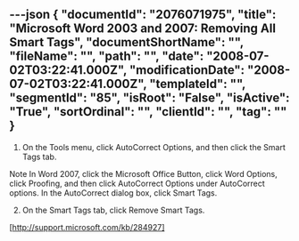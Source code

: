 ---json
{
  "documentId": "2076071975",
  "title": "Microsoft Word 2003 and 2007: Removing All Smart Tags",
  "documentShortName": "",
  "fileName": "",
  "path": "",
  "date": "2008-07-02T03:22:41.000Z",
  "modificationDate": "2008-07-02T03:22:41.000Z",
  "templateId": "",
  "segmentId": "85",
  "isRoot": "False",
  "isActive": "True",
  "sortOrdinal": "",
  "clientId": "",
  "tag": ""
}
---

1. On the Tools menu, click AutoCorrect Options, and then click the Smart Tags tab.

Note In Word 2007, click the Microsoft Office Button, click Word Options, click Proofing, and then click AutoCorrect Options under AutoCorrect options. In the AutoCorrect dialog box, click Smart Tags.

2. On the Smart Tags tab, click Remove Smart Tags.

[http://support.microsoft.com/kb/284927]
